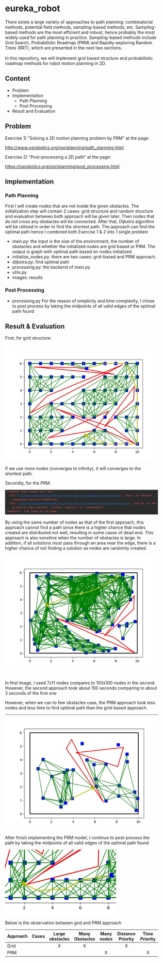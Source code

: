 # eureka_robot
There exists a large variety of approaches to path planning: combinatorial methods, potential field methods, sampling-based methods, etc. Sampling-based methods are the most efficient and robust, hence probably the most widely used for path planning in practice. Sampling-based methods include Grid Search, Probabilistic Roadmap (PRM) and Rapidly-exploring Random Trees (RRT), which are presented in the next two sections.
<br><br>
In this repository, we will implement grid based structure and probabilistic roadmap methods for robot motion planning in 2D.

## Content
* Problem
* Implementation
  * Path Planning
  * Post Processing
* Result and Evaluation

## Problem
Exercise 1) "Solving a 2D motion planning problem by PRM" at the page:

http://www.osrobotics.org/osr/planning/path_planning.html

Exercise 2) "Post-processing a 2D path" at the page:

https://osrobotics.org/osr/planning/post_processing.html


## Implementation

### Path Planning
First I will create nodes that are not inside the given obstacles. The initialization step will contain 2 cases: grid structure and random structure and evaluation between both approach will be given later. Then nodes that do not cross any obstacles will be connected. After that, Dijkstra algorithm will be utilised in order to find the shortest path. 
The approach can find the optimal path hence I combined both Exercise 1 & 2 into 1 single problem
- main.py: the input is the size of the environment, the number of obstacles and whether the initialized nodes are grid based or PRM. The output is graph with optimal path based on nodes initialized.
- initialize_nodes.py: there are two cases: grid-based and PRM approach.
- dijkstra.py: find optimal path
- processing.py: the backend of main.py
- utils.py
- images: results

### Post Processing
- processing.py
For the reason of simplicity and time complexity, I chose to post process by taking the midpoints of all valid edges of the optimal path found


## Result & Evaluation
First, for grid structure: 
<br><br>
![Grid Structure](images/grid_structure.jpg) 


If we use more nodes (converges to infinity), it will converges to the shortest path.

Secondly, for the PRM:


![Random Structure](images/PRM_error.png)

By using the same number of nodes as that of the first approach, this approach cannot find a path since there is a higher chance that nodes created are distributed not well, resulting in some cases of dead end. This approach is also sensitive when the number of obstacles is large. In addition, if all solutions must pass through an area near the edge, there is a higher chance of not finding a solution as nodes are randomly created.


![Random Structure](images/PRM.jpg)
<br><br>

In first image, I used 7x11 nodes compares to 100x100 nodes in the second. However, the second approach took about 150 seconds comparing to about 3 seconds of the first one


However, when we can to few obstacles case, the PRM approach took less nodes and less time to find optimal path than the grid-based approach. 

![Few Obstacles](images/few_obstacles.png)

After finish implementing the PRM model, I continue to post-process the path by taking the midpoints of all valid edges of the optimal path found

![Post Processing](images/post_processing_result.png)


Below is the observation between grid and PRM approach

Approach| Cases | Large obstacles| Many Obstacles | Many nodes | Distance Priority | Time Priority
---  |--- | :-: | :-: | :-: | :-: | :-: |
Grid |    |  X  |  X  |     |  X  |     | 
PRM  |    |     |     |  X  |     |  X  |  









